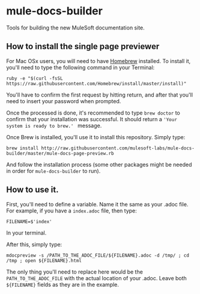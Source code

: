 # mule-docs-builder
Tools for building the new MuleSoft documentation site.

## How to install the single page previewer
For Mac OSx users, you will need to have [Homebrew](http://brew.sh/) installed.
To install it, you'll need to type the following command in your Terminal:
```
ruby -e "$(curl -fsSL https://raw.githubusercontent.com/Homebrew/install/master/install)"
```
You'll have to confirm the first request by hitting return, and after that you'll need to insert your password when prompted.

Once the processed is done, it's recommended to type ``` brew doctor ``` to confirm that your installation was successful.
It should return a ```'Your system is ready to brew.' ``` message.

Once Brew is installed, you'll use it to install this repository.
Simply type:
```
brew install http://raw.githubusercontent.com/mulesoft-labs/mule-docs-builder/master/mule-docs-page-preview.rb
```
And follow the installation process (some other packages might be needed in order for ```mule-docs-builder``` to run).

## How to use it.
First, you'll need to define a variable. Name it the same as your .adoc file.
For example, if you have a ```index.adoc``` file, then type:
```
FILENAME=$'index'
```
In your terminal.

After this, simply type:
```
mdocpreview -s /PATH_TO_THE_ADOC_FILE/${FILENAME}.adoc -d /tmp/ ; cd /tmp ; open ${FILENAME}.html
```
The only thing you'll need to replace here would be the ```PATH_TO_THE_ADOC_FILE``` with the actual location of your .adoc.
Leave both ```${FILENAME}``` fields as they are in the example.
